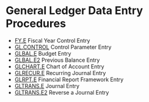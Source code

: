# General Ledger Data Entry Procedures

<PageHeader />

- [FY.E](FY-E/README.md) Fiscal Year Control Entry
- [GL.CONTROL](GL-CONTROL/README.md) Control Parameter Entry
- [GLBAL.E](GLBAL-E/README.md) Budget Entry
- [GLBAL.E2](GLBAL-E2/README.md) Previous Balance Entry
- [GLCHART.E](GLCHART-E/README.md) Chart of Account Entry
- [GLRECUR.E](GLRECUR-E/README.md) Recurring Journal Entry
- [GLRPT.E](GLRPT-E/README.md) Financial Report Framework Entry
- [GLTRANS.E](GLTRANS-E/README.md) Journal Entry
- [GLTRANS.E2](GLTRANS-E2/README.md) Reverse a Journal Entry

<badge text= "Version 8.10.57" vertical="middle" />

<PageFooter />
